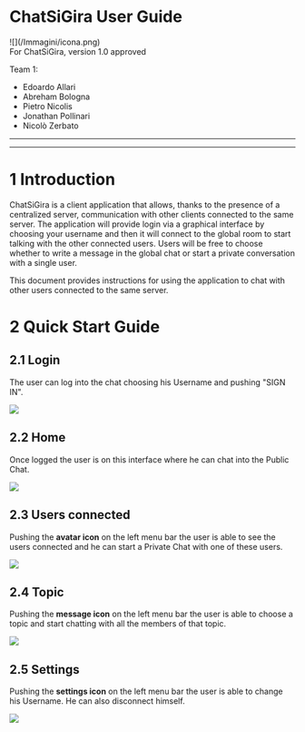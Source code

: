 <h1> ChatSiGira User Guide </h1>
![](/Immagini/icona.png) <br>
For ChatSiGira, version 1.0 approved <br>

Team 1:
- Edoardo Allari 
- Abreham Bologna
- Pietro Nicolis
- Jonathan Pollinari
- Nicolò Zerbato
---


---

# 1  Introduction

ChatSiGira is a client application that allows, thanks to the presence of a centralized server, communication with other clients connected to the same server. The application will provide login via a graphical interface by choosing your username and then it will connect to the global room to start talking with the other connected users. Users will be free to choose whether to write a message in the global chat or start a private conversation with a single user.

This document provides instructions for using the application to chat with other users connected to the same server.

# 2 Quick Start Guide

## 2.1 Login

The user can log into the chat choosing his Username and pushing "SIGN IN".

![](/Immagini/Login2.png)

## 2.2 Home

Once logged the user is on this interface where he can chat into the Public Chat.

![](/Immagini/MainInterface.png)

## 2.3 Users connected

Pushing the **avatar icon** on the left menu bar the user is able to see the users connected and he can start a Private Chat with one of these users.

![](/Immagini/MainInterface2.png)

## 2.4  Topic

Pushing the **message icon** on the left menu bar the user is able to choose a topic and start chatting with all the members of that topic.

![](/Immagini/MainInterface3.png)

## 2.5 Settings

Pushing the **settings icon** on the left menu bar the user is able to change his Username.
He can also disconnect himself.

![](/Immagini/MainInterface4.png)
